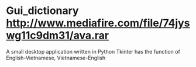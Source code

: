 # Gui_dictionary   http://www.mediafire.com/file/74jyswg11c9dm31/ava.rar
A small desktop application written in Python Tkinter has the function of English-Vietnamese, Vietnamese-English
